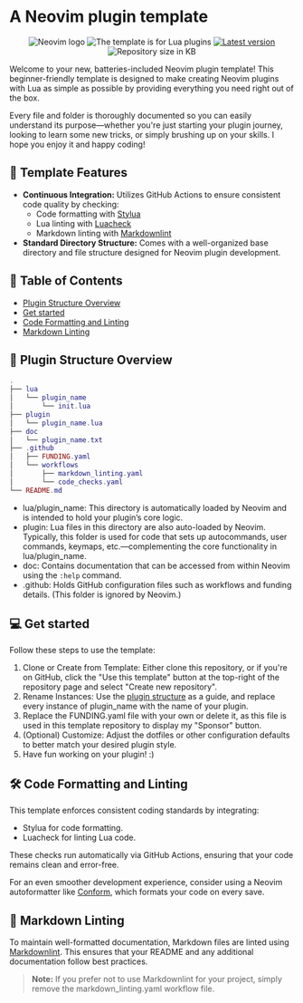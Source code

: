 # A Neovim plugin template

<p align="center">
    <img src="https://img.shields.io/badge/neovim-%2323D0B8EB?style=for-the-badge&logo=neovim&color=%232E3A59"
        alt="Neovim logo"
    />
    <img src="https://img.shields.io/badge/lua_plugins-%2323D0B8EB?style=for-the-badge&logo=lua&logoColor=%23D0B8EB&color=%232E3A59"
        alt="The template is for Lua plugins"
    />
    <a href = "https://github.com/jeangiraldoo/neovim-plugin-template-batteries-included/blob/main/LICENSE">
        <img src="https://img.shields.io/badge/MIT-%232E3A59?style=for-the-badge&label=License&labelColor=%232E3A59&color=%23F4A6A6"
            alt="Latest version"
        />
    </a>
    <img src="https://img.shields.io/github/repo-size/jeangiraldoo/neovim-plugin-template-batteries-included?style=for-the-badge&logo=files&logoColor=yellow&label=SIZE&labelColor=%232E3A59&color=%23A8D8A1"
        alt="Repository size in KB"
    />
</p>

Welcome to your new, batteries-included Neovim plugin template!
This beginner-friendly template is designed to make creating Neovim
plugins with Lua as simple as possible by providing everything you
need right out of the box.

Every file and folder is thoroughly documented so you can easily
understand its purpose—whether you're just starting your plugin
journey, looking to learn some new tricks, or simply brushing up
on your skills. I hope you enjoy it and happy coding!

## 🚀 Template Features

- **Continuous Integration:** Utilizes GitHub Actions to ensure
  consistent code quality by checking:
  - Code formatting with [Stylua][stylua]
  - Lua linting with [Luacheck][luacheck]
  - Markdown linting with [Markdownlint][markdownlint]
- **Standard Directory Structure:** Comes with a well-organized
  base directory and file structure designed for Neovim plugin
  development.

## 📖 Table of Contents

- [Plugin Structure Overview][plugin_structure]
- [Get started](#get-started)
- [Code Formatting and Linting](#code-formatting-and-linting)
- [Markdown Linting](#markdown-linting)

## <a id="plugin-structure"></a> 📂 Plugin Structure Overview

```lua
.
├── lua
│   └── plugin_name
│       └── init.lua
├── plugin
│   └── plugin_name.lua
├── doc
│   └── plugin_name.txt
├── .github
│   ├── FUNDING.yaml
│   └── workflows
│       ├── markdown_linting.yaml
│       └── code_checks.yaml
└── README.md
```

- lua/plugin_name: This directory is automatically loaded
  by Neovim and is intended to hold your plugin’s core logic.
- plugin: Lua files in this directory are also auto-loaded by
  Neovim. Typically, this folder is used for code that sets
  up autocommands, user commands, keymaps, etc.—complementing
  the core functionality in lua/plugin_name.
- doc: Contains documentation that can be accessed from within
  Neovim using the `:help` command.
- .github: Holds GitHub configuration files such as workflows
  and funding details. (This folder is ignored by Neovim.)

## <a id="get-started"></a>💻 Get started

Follow these steps to use the template:

1. Clone or Create from Template: Either clone this repository,
   or if you're on GitHub, click the "Use this template" button
   at the top-right of the repository page and select "Create
   new repository".
1. Rename Instances: Use the [plugin structure][plugin_structure] as a guide,
   and replace every instance of plugin_name with the name of
   your plugin.
1. Replace the FUNDING.yaml file with your own or delete it,
   as this file is used in this template repository to display
   my "Sponsor" button.
1. (Optional) Customize: Adjust the dotfiles or other
   configuration defaults to better match your desired plugin
   style.
1. Have fun working on your plugin! :)

## <a id="code-formatting-and-linting"></a>🛠️ Code Formatting and Linting

This template enforces consistent coding standards by integrating:

- Stylua for code formatting.
- Luacheck for linting Lua code.

These checks run automatically via GitHub Actions, ensuring that your
code remains clean and error-free.

For an even smoother development experience, consider using a Neovim
autoformatter like [Conform](https://github.com/stevearc/conform.nvim),
which formats your code on every save.

## <a id="markdown-linting"></a>📝 Markdown Linting

To maintain well-formatted documentation, Markdown files are linted
using [Markdownlint][markdownlint]. This ensures that your README and any additional
documentation follow best practices.

> **Note:** If you prefer not to use Markdownlint for your project, simply remove
> the markdown_linting.yaml workflow file.

[plugin_structure]: #plugin-structure
[markdownlint]: https://github.com/DavidAnson/markdownlint
[stylua]: https://github.com/JohnnyMorganz/StyLua
[luacheck]: https://github.com/mpeterv/luacheck
